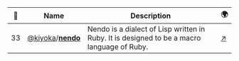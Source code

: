 |:star2: | Name | Description | 🌍|
|---|---|---|---|
|33|[@kiyoka](https://github.com/kiyoka)/[**nendo**](https://github.com/kiyoka/nendo)|Nendo is a dialect of Lisp written in Ruby. It is designed to be a macro language of Ruby. |[:arrow_upper_right:](http://oldtype.sumibi.org/show-page/Nendo)|

